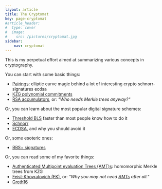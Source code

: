 ```yaml
---
layout: article
title: The Cryptomat
key: page-cryptomat
#article_header:
#  type: cover
#  image:
#    src: /pictures/cryptomat.jpg
sidebar:
    nav: cryptomat
---
```


This is my perpetual effort aimed at summarizing various concepts in cryptography.

You can start with some basic things:
 - [Pairings](pairings): elliptic curve magic behind a lot of interesting crypto
 schnorr-signatures
 ecdsa
 - [KZG polynomial commitments](/kzg)
 - [RSA accumulators](/rsa-accumulators), or: _"Who needs Merkle trees anyway?"_

Or, you can learn about the most popular digital signature schemes:
 - [Threshold BLS](/threshold-bls) faster than most people know how to do it
 - [Schnorr](/schnorr-signatures)
 - [ECDSA](/ecdsa), and why you should avoid it

Or, some esoteric ones:
 - [BBS+ signatures](/bbs-plus-signatures)

Or, you can read some of my favorite things:
 - [Authenticated Multipoint evaluation Trees (AMT)s](/amt#authenticated-multipoint-evaluation-trees-amts): homomorphic Merkle trees from KZG
 - [Feist-Khovratovich (FK)](/feist-khovratovich), or: _"Why you may not need [AMTs](/amt) after all."_
 - [Groth16](/groth16)
